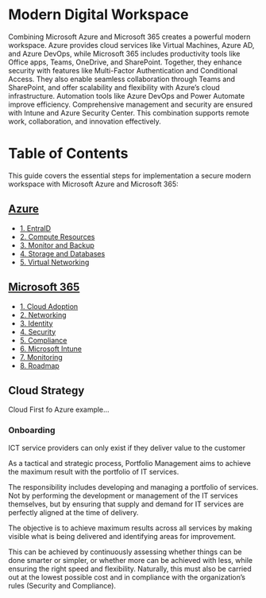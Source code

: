 # Modern Digital Workspace
Combining Microsoft Azure and Microsoft 365 creates a powerful modern workspace. Azure provides cloud services like Virtual Machines, Azure AD, and Azure DevOps, while Microsoft 365 includes productivity tools like Office apps, Teams, OneDrive, and SharePoint. Together, they enhance security with features like Multi-Factor Authentication and Conditional Access. They also enable seamless collaboration through Teams and SharePoint, and offer scalability and flexibility with Azure’s cloud infrastructure. Automation tools like Azure DevOps and Power Automate improve efficiency. Comprehensive management and security are ensured with Intune and Azure Security Center. This combination supports remote work, collaboration, and innovation effectively.


# Table of Contents
This guide covers the essential steps for implementation a secure modern workspace with Microsoft Azure and Microsoft 365:

## [Azure](#azure)
   * [1. EntraID](azure-1-0-entraid.md)
   * [2. Compute Resources](azure-2-0-compute-resources.md)
   * [3. Monitor and Backup](azure-3-0-monitor-and-backup.md)
   * [4. Storage and Databases](azure-4-0-storage-and-databases.md)
   * [5. Virtual Networking](azure-5-0-virtual-networking.md)

## [Microsoft 365](#microsoft-365)
   * [1. Cloud Adoption](m365-1-0-cloud-adoption.md)
   * [2. Networking](m365-2-0-networking.md)
   * [3. Identity](m365-3-0-identity.md)
   * [4. Security](m365-4-0-security.md)
   * [5. Compliance](m365-5-0-compliance.md)
   * [6. Microsoft Intune](m365-6-0-microsoft-intune.md)
   * [7. Monitoring](m365-7-0-monitoring.md)
   * [8. Roadmap](m365-8-0-roadmap.md)

## Cloud Strategy
Cloud First fo Azure example...
### Onboarding
ICT service providers can only exist if they deliver value to the customer

As a tactical and strategic process, Portfolio Management aims to achieve the maximum result with the portfolio of IT services.

The responsibility includes developing and managing a portfolio of services. Not by performing the development or management of the IT services themselves, but by ensuring that supply and demand for IT services are perfectly aligned at the time of delivery.

The objective is to achieve maximum results across all services by making visible what is being delivered and identifying areas for improvement.

This can be achieved by continuously assessing whether things can be done smarter or simpler, or whether more can be achieved with less, while ensuring the right speed and flexibility. Naturally, this must also be carried out at the lowest possible cost and in compliance with the organization’s rules (Security and Compliance).
